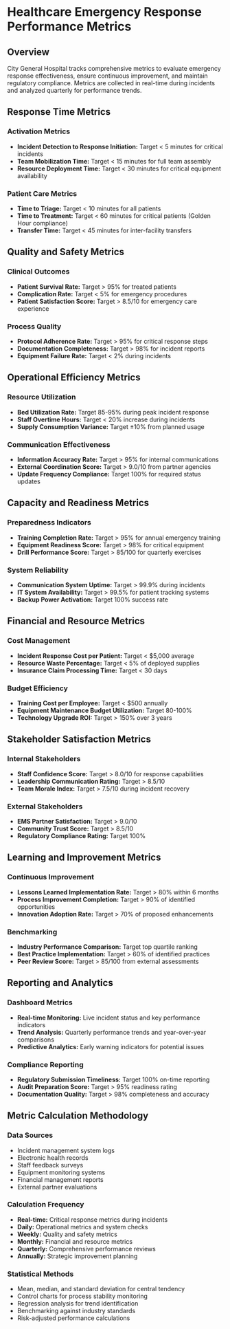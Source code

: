 # Healthcare Emergency Response Performance Metrics

## Overview
City General Hospital tracks comprehensive metrics to evaluate emergency response effectiveness, ensure continuous improvement, and maintain regulatory compliance. Metrics are collected in real-time during incidents and analyzed quarterly for performance trends.

## Response Time Metrics

### Activation Metrics
- **Incident Detection to Response Initiation:** Target < 5 minutes for critical incidents
- **Team Mobilization Time:** Target < 15 minutes for full team assembly
- **Resource Deployment Time:** Target < 30 minutes for critical equipment availability

### Patient Care Metrics
- **Time to Triage:** Target < 10 minutes for all patients
- **Time to Treatment:** Target < 60 minutes for critical patients (Golden Hour compliance)
- **Transfer Time:** Target < 45 minutes for inter-facility transfers

## Quality and Safety Metrics

### Clinical Outcomes
- **Patient Survival Rate:** Target > 95% for treated patients
- **Complication Rate:** Target < 5% for emergency procedures
- **Patient Satisfaction Score:** Target > 8.5/10 for emergency care experience

### Process Quality
- **Protocol Adherence Rate:** Target > 95% for critical response steps
- **Documentation Completeness:** Target > 98% for incident reports
- **Equipment Failure Rate:** Target < 2% during incidents

## Operational Efficiency Metrics

### Resource Utilization
- **Bed Utilization Rate:** Target 85-95% during peak incident response
- **Staff Overtime Hours:** Target < 20% increase during incidents
- **Supply Consumption Variance:** Target ±10% from planned usage

### Communication Effectiveness
- **Information Accuracy Rate:** Target > 95% for internal communications
- **External Coordination Score:** Target > 9.0/10 from partner agencies
- **Update Frequency Compliance:** Target 100% for required status updates

## Capacity and Readiness Metrics

### Preparedness Indicators
- **Training Completion Rate:** Target > 95% for annual emergency training
- **Equipment Readiness Score:** Target > 98% for critical equipment
- **Drill Performance Score:** Target > 85/100 for quarterly exercises

### System Reliability
- **Communication System Uptime:** Target > 99.9% during incidents
- **IT System Availability:** Target > 99.5% for patient tracking systems
- **Backup Power Activation:** Target 100% success rate

## Financial and Resource Metrics

### Cost Management
- **Incident Response Cost per Patient:** Target < $5,000 average
- **Resource Waste Percentage:** Target < 5% of deployed supplies
- **Insurance Claim Processing Time:** Target < 30 days

### Budget Efficiency
- **Training Cost per Employee:** Target < $500 annually
- **Equipment Maintenance Budget Utilization:** Target 80-100%
- **Technology Upgrade ROI:** Target > 150% over 3 years

## Stakeholder Satisfaction Metrics

### Internal Stakeholders
- **Staff Confidence Score:** Target > 8.0/10 for response capabilities
- **Leadership Communication Rating:** Target > 8.5/10
- **Team Morale Index:** Target > 7.5/10 during incident recovery

### External Stakeholders
- **EMS Partner Satisfaction:** Target > 9.0/10
- **Community Trust Score:** Target > 8.5/10
- **Regulatory Compliance Rating:** Target 100%

## Learning and Improvement Metrics

### Continuous Improvement
- **Lessons Learned Implementation Rate:** Target > 80% within 6 months
- **Process Improvement Completion:** Target > 90% of identified opportunities
- **Innovation Adoption Rate:** Target > 70% of proposed enhancements

### Benchmarking
- **Industry Performance Comparison:** Target top quartile ranking
- **Best Practice Implementation:** Target > 60% of identified practices
- **Peer Review Score:** Target > 85/100 from external assessments

## Reporting and Analytics

### Dashboard Metrics
- **Real-time Monitoring:** Live incident status and key performance indicators
- **Trend Analysis:** Quarterly performance trends and year-over-year comparisons
- **Predictive Analytics:** Early warning indicators for potential issues

### Compliance Reporting
- **Regulatory Submission Timeliness:** Target 100% on-time reporting
- **Audit Preparation Score:** Target > 95% readiness rating
- **Documentation Quality:** Target > 98% completeness and accuracy

## Metric Calculation Methodology

### Data Sources
- Incident management system logs
- Electronic health records
- Staff feedback surveys
- Equipment monitoring systems
- Financial management reports
- External partner evaluations

### Calculation Frequency
- **Real-time:** Critical response metrics during incidents
- **Daily:** Operational metrics and system checks
- **Weekly:** Quality and safety metrics
- **Monthly:** Financial and resource metrics
- **Quarterly:** Comprehensive performance reviews
- **Annually:** Strategic improvement planning

### Statistical Methods
- Mean, median, and standard deviation for central tendency
- Control charts for process stability monitoring
- Regression analysis for trend identification
- Benchmarking against industry standards
- Risk-adjusted performance calculations
